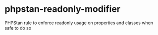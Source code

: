 # phpstan-readonly-modifier
PHPStan rule to enforce readonly usage on properties and classes when safe to do so
